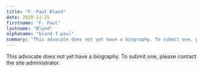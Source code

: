 ```yaml
---
title: "F. Paul Bland"
date: 2020-11-25
firstname: "F. Paul"
lastname: "Bland"
alphaname: "bland-f-paul"
summary: "This advocate does not yet have a biography. To submit one, please contact the site administrator."
---
```

This advocate does not yet have a biography. To submit one, please contact the site administrator.

